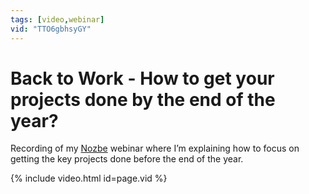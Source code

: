 ```yaml
---
tags: [video,webinar]
vid: "TTO6gbhsyGY"
---
```


# Back to Work - How to get your projects done by the end of the year?

Recording of my [Nozbe][n] webinar where I’m explaining how to focus on getting the key projects done before the end of the year.

{% include video.html id=page.vid %}

<!--More-->


[n]: https://nozbe.com/